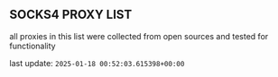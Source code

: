## SOCKS4 PROXY LIST

all proxies in this list were collected from open sources and tested for functionality

last update: `2025-01-18 00:52:03.615398+00:00`